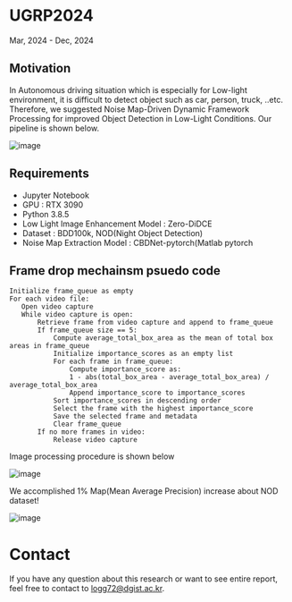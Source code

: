 # UGRP2024
Mar, 2024 - Dec, 2024
## Motivation
In Autonomous driving situation which is especially for Low-light environment, it is difficult to detect object such as car, person, truck, ..etc. Therefore, we suggested Noise Map-Driven Dynamic Framework Processing for improved Object Detection in Low-Light Conditions.
Our pipeline is shown below.

![image](https://github.com/user-attachments/assets/8d705f13-cc20-4ef7-9f2d-d8f4b6133235)

## Requirements
- Jupyter Notebook
- GPU : RTX 3090
- Python 3.8.5
- Low Light Image Enhancement Model : Zero-DiDCE
- Dataset : BDD100k, NOD(Night Object Detection)
- Noise Map Extraction Model : CBDNet-pytorch(Matlab pytorch


## Frame drop mechainsm psuedo code
```
Initialize frame_queue as empty
For each video file:
   Open video capture
   While video capture is open:
       Retrieve frame from video capture and append to frame_queue
       If frame_queue size == 5:
           Compute average_total_box_area as the mean of total box areas in frame_queue
           Initialize importance_scores as an empty list
           For each frame in frame_queue:
               Compute importance_score as:
               1 - abs(total_box_area - average_total_box_area) / average_total_box_area
               Append importance_score to importance_scores
           Sort importance_scores in descending order
           Select the frame with the highest importance_score
           Save the selected frame and metadata
           Clear frame_queue
       If no more frames in video:
           Release video capture
```

Image processing procedure is shown below

![image](https://github.com/user-attachments/assets/beedc9d6-d209-44e0-a3b3-22d4c365e359)

We accomplished 1% Map(Mean Average Precision) increase about NOD dataset!

![image](https://github.com/user-attachments/assets/27b069ee-1db2-4a57-9d43-7491827f6a45)

# Contact
If you have any question about this research or want to see entire report, feel free to contact to logg72@dgist.ac.kr.



